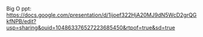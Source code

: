 Big O ppt: https://docs.google.com/presentation/d/1ijoef322HjA20MJ9dN5WcD2grQGkfNPB/edit?usp=sharing&ouid=104863376527223685450&rtpof=true&sd=true
